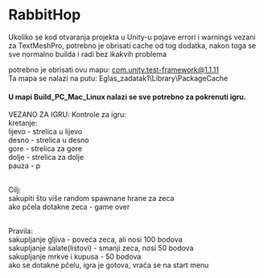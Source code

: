 # RabbitHop

Ukoliko se kod otvaranja projekta u Unity-u pojave errori i warnings vezani za TextMeshPro,
potrebno je obrisati cache od tog dodatka, nakon toga se sve normalno builda i radi bez ikakvih problema

potrebno je obrisati ovu mapu: com.unity.test-framework@1.1.11<br/>
Ta mapa se nalazi na putu: Eglas_zadatak1\Library\PackageCache

#### U mapi Build_PC_Mac_Linux nalazi se sve potrebno za pokrenuti igru.

VEZANO ZA IGRU:
Kontrole za igru:<br/>
kretanje: <br/>
	lijevo - strelica u lijevo<br/>
	desno - strelica u desno<br/>
	gore - strelica za gore<br/>
	dolje - strelica za dolje<br/>
pauza - p<br/><br/>

Cilj:<br/>
	sakupiti što više random spawnane hrane za zeca<br/>
	ako pčela dotakne zeca - game over<br/><br/>

Pravila: <br/>
	sakupljanje gljiva - poveća zeca, ali nosi 100 bodova<br/>
	sakupljanje salate(listovi) - smanji zeca, nosi 50 bodova<br/>
	sakupljanje mrkve i kupusa - 50 bodova<br/>
	ako se dotakne pčelu, igra je gotova, vraća se na start menu<br/>
